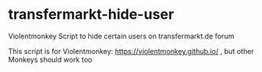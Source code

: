 # transfermarkt-hide-user
Violentmonkey Script to hide certain users on transfermarkt.de forum

This script is for Violentmonkey: https://violentmonkey.github.io/  , but other Monkeys should work too
